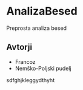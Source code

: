 # AnalizaBesed

Preprosta analiza besed

## Avtorji

* Francoz
* Nemško-Poljski pudelj

sdfghjkleggydthyht
